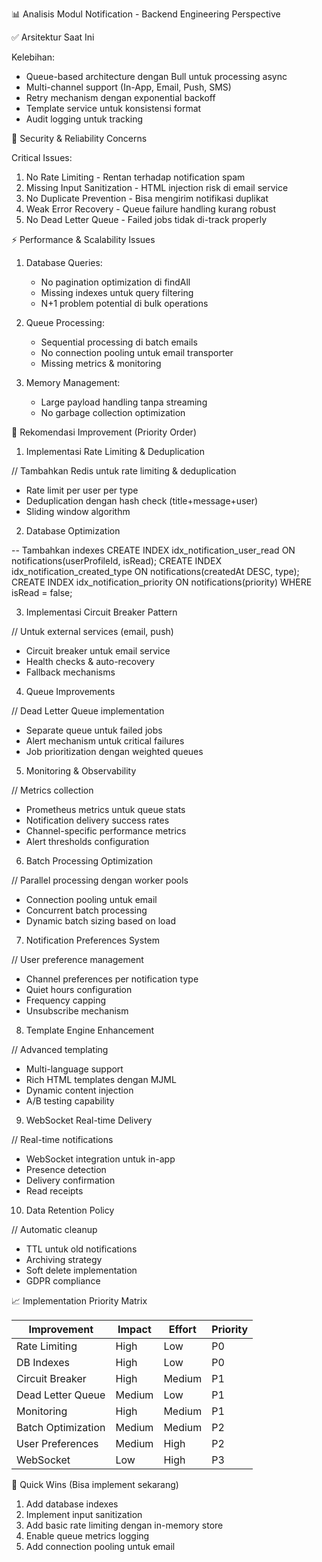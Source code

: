 📊 Analisis Modul Notification - Backend Engineering Perspective

✅ Arsitektur Saat Ini

Kelebihan:

- Queue-based architecture dengan Bull untuk processing async
- Multi-channel support (In-App, Email, Push, SMS)
- Retry mechanism dengan exponential backoff
- Template service untuk konsistensi format
- Audit logging untuk tracking

🚨 Security & Reliability Concerns

Critical Issues:

1. No Rate Limiting - Rentan terhadap notification spam
2. Missing Input Sanitization - HTML injection risk di email service
3. No Duplicate Prevention - Bisa mengirim notifikasi duplikat
4. Weak Error Recovery - Queue failure handling kurang robust
5. No Dead Letter Queue - Failed jobs tidak di-track properly

⚡ Performance & Scalability Issues

1. Database Queries:


    - No pagination optimization di findAll
    - Missing indexes untuk query filtering
    - N+1 problem potential di bulk operations

2. Queue Processing:


    - Sequential processing di batch emails
    - No connection pooling untuk email transporter
    - Missing metrics & monitoring

3. Memory Management:


    - Large payload handling tanpa streaming
    - No garbage collection optimization

🔧 Rekomendasi Improvement (Priority Order)

1. Implementasi Rate Limiting & Deduplication

// Tambahkan Redis untuk rate limiting & deduplication

- Rate limit per user per type
- Deduplication dengan hash check (title+message+user)
- Sliding window algorithm

2. Database Optimization

-- Tambahkan indexes
CREATE INDEX idx_notification_user_read ON notifications(userProfileId, isRead);
CREATE INDEX idx_notification_created_type ON notifications(createdAt DESC, type);
CREATE INDEX idx_notification_priority ON notifications(priority) WHERE isRead = false;

3. Implementasi Circuit Breaker Pattern

// Untuk external services (email, push)

- Circuit breaker untuk email service
- Health checks & auto-recovery
- Fallback mechanisms

4. Queue Improvements

// Dead Letter Queue implementation

- Separate queue untuk failed jobs
- Alert mechanism untuk critical failures
- Job prioritization dengan weighted queues

5. Monitoring & Observability

// Metrics collection

- Prometheus metrics untuk queue stats
- Notification delivery success rates
- Channel-specific performance metrics
- Alert thresholds configuration

6. Batch Processing Optimization

// Parallel processing dengan worker pools

- Connection pooling untuk email
- Concurrent batch processing
- Dynamic batch sizing based on load

7. Notification Preferences System

// User preference management

- Channel preferences per notification type
- Quiet hours configuration
- Frequency capping
- Unsubscribe mechanism

8. Template Engine Enhancement

// Advanced templating

- Multi-language support
- Rich HTML templates dengan MJML
- Dynamic content injection
- A/B testing capability

9. WebSocket Real-time Delivery

// Real-time notifications

- WebSocket integration untuk in-app
- Presence detection
- Delivery confirmation
- Read receipts

10. Data Retention Policy

// Automatic cleanup

- TTL untuk old notifications
- Archiving strategy
- Soft delete implementation
- GDPR compliance

📈 Implementation Priority Matrix

| Improvement        | Impact | Effort | Priority |
| ------------------ | ------ | ------ | -------- |
| Rate Limiting      | High   | Low    | P0       |
| DB Indexes         | High   | Low    | P0       |
| Circuit Breaker    | High   | Medium | P1       |
| Dead Letter Queue  | Medium | Low    | P1       |
| Monitoring         | High   | Medium | P1       |
| Batch Optimization | Medium | Medium | P2       |
| User Preferences   | Medium | High   | P2       |
| WebSocket          | Low    | High   | P3       |

🎯 Quick Wins (Bisa implement sekarang)

1. Add database indexes
2. Implement input sanitization
3. Add basic rate limiting dengan in-memory store
4. Enable queue metrics logging
5. Add connection pooling untuk email
